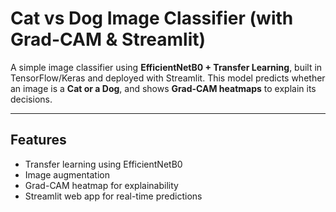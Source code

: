 #  Cat vs Dog Image Classifier (with Grad-CAM & Streamlit)

A simple image classifier using **EfficientNetB0 + Transfer Learning**, built in TensorFlow/Keras and deployed with Streamlit. This model predicts whether an image is a **Cat or a Dog**, and shows **Grad-CAM heatmaps** to explain its decisions.

---

##  Features
- Transfer learning using EfficientNetB0
- Image augmentation
- Grad-CAM heatmap for explainability
- Streamlit web app for real-time predictions
